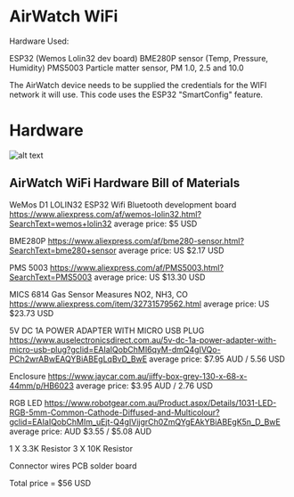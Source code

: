 AirWatch WiFi
==============


Hardware Used:

ESP32 (Wemos Lolin32 dev board)
BME280P sensor (Temp, Pressure, Humidity)
PMS5003 Particle matter sensor, PM 1.0, 2.5 and 10.0


The AirWatch device needs to be supplied the credentials for the WIFI network it will use. 
This code uses the ESP32 "SmartConfig" feature. 

Hardware
=================

![alt text](https://github.com/rorygleeson/AirWatch/blob/master/Devices/WiFi/WIFI.png)




AirWatch WiFi Hardware Bill of Materials
----------------------------------------

WeMos D1 LOLIN32 ESP32 Wifi Bluetooth development board
https://www.aliexpress.com/af/wemos-lolin32.html?SearchText=wemos+lolin32
average price: $5 USD




BME280P
https://www.aliexpress.com/af/bme280-sensor.html?SearchText=bme280+sensor
average price: US $2.17  USD


PMS 5003
https://www.aliexpress.com/af/PMS5003.html?SearchText=PMS5003
average price: US $13.30 USD

MICS 6814 Gas Sensor Measures NO2, NH3, CO
https://www.aliexpress.com/item/32731579562.html
average price: US $23.73 USD
 

5V DC 1A POWER ADAPTER WITH MICRO USB PLUG
https://www.auselectronicsdirect.com.au/5v-dc-1a-power-adapter-with-micro-usb-plug?gclid=EAIaIQobChMI6qyM-dmQ4gIVQo-PCh2wrABwEAQYBiABEgLqBvD_BwE
average price: $7.95 AUD /  5.56 USD


Enclosure
https://www.jaycar.com.au/jiffy-box-grey-130-x-68-x-44mm/p/HB6023
average price: $3.95 AUD  / 2.76 USD

RGB LED
https://www.robotgear.com.au/Product.aspx/Details/1031-LED-RGB-5mm-Common-Cathode-Diffused-and-Multicolour?gclid=EAIaIQobChMIm_uEjt-Q4gIVijgrCh0ZmQYgEAkYBiABEgK5n_D_BwE
average price: AUD $3.55 / $5.08 AUD



1 X 3.3K Resistor
3 X  10K Resistor

Connector wires
PCB solder board

Total price =   $56  USD
